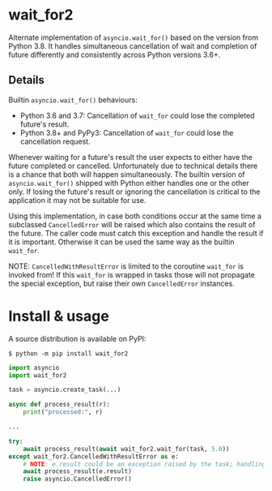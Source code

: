 # wait_for2
Alternate implementation of `asyncio.wait_for()` based on the version from Python 3.8. It handles simultaneous
cancellation of wait and completion of future differently and consistently across Python versions 3.6+.

## Details
Builtin `asyncio.wait_for()` behaviours:
  - Python 3.6 and 3.7:
    Cancellation of `wait_for` could lose the completed future's result.
  - Python 3.8+ and PyPy3:
    Cancellation of `wait_for` could lose the cancellation request.

Whenever waiting for a future's result the user expects to either have the future completed or cancelled.
Unfortunately due to technical details there is a chance that both will happen simultaneously. The builtin version
of `asyncio.wait_for()` shipped with Python either handles one or the other only. If losing the future's result or
ignoring the cancellation is critical to the application it may not be suitable for use.

Using this implementation, in case both conditions occur at the same time a subclassed `CancelledError` will be
raised which also contains the result of the future. The caller code must catch this exception and handle the
result if it is important. Otherwise it can be used the same way as the builtin `wait_for`.

NOTE: `CancelledWithResultError` is limited to the coroutine `wait_for` is invoked from!
If this `wait_for` is wrapped in tasks those will not propagate the special exception, but raise their own
`CancelledError` instances.

# Install & usage
A source distribution is available on PyPI:

```console
$ python -m pip install wait_for2
```

```python
import asyncio
import wait_for2

task = asyncio.create_task(...)

async def process_result(r):
    print("processed:", r)

...

try:
    await process_result(await wait_for2.wait_for(task, 5.0))
except wait_for2.CancelledWithResultError as e:
    # NOTE: e.result could be an exception raised by the task; handling or ignoring it is up to the user code here
    await process_result(e.result)
    raise asyncio.CancelledError()
```
